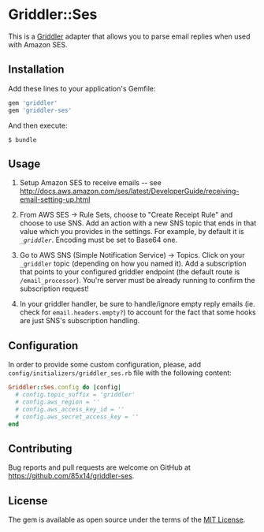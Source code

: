 # Griddler::Ses

This is a [Griddler](https://github.com/thoughtbot/griddler) adapter that allows you to parse email replies when used with Amazon SES.


## Installation

Add these lines to your application's Gemfile:

```ruby
gem 'griddler'
gem 'griddler-ses'
```

And then execute:

    $ bundle


## Usage

1. Setup Amazon SES to receive emails -- see http://docs.aws.amazon.com/ses/latest/DeveloperGuide/receiving-email-setting-up.html

2. From AWS SES -> Rule Sets, choose to "Create Receipt Rule" and choose to use SNS.  Add an action with a new SNS topic that ends in that value which you provides in the settings. For example, by default it is *`_griddler`*. Encoding must be set to Base64 one.

3. Go to AWS SNS (Simple Notification Service) -> Topics.  Click on your `_griddler` topic (depending on how you named it).  Add a subscription that points to your configured griddler endpoint (the default route is `/email_processor`).  You're server must be already running to confirm the subscription request!

4. In your griddler handler, be sure to handle/ignore empty reply emails (ie. check for `email.headers.empty?`) to account for the fact that some hooks are just SNS's subscription handling.

## Configuration

In order to provide some custom configuration, please, add `config/initializers/griddler_ses.rb` file with the following content:

```ruby
Griddler::Ses.config do |config|
  # config.topic_suffix = 'griddler'
  # config.aws_region = ''
  # config.aws_access_key_id = ''
  # config.aws_secret_access_key = ''
end
```

## Contributing

Bug reports and pull requests are welcome on GitHub at https://github.com/85x14/griddler-ses.


## License

The gem is available as open source under the terms of the [MIT License](http://opensource.org/licenses/MIT).

